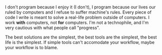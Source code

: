 I don't program because I enjoy it (I don't), I program because our lives our ruled by computers and I refuse to suffer machine's rules. Every piece of code I write is meant to solve a real-life problem outside of computers. I work **with** computers, not **for** computers. I'm not a technophile, and I'm very cautious with what people call "progress".

The best solutions are the simplest, the best tools are the simplest, the best life is the simplest. If simple tools can't accomodate your workflow, maybe your workflow is to blame. 

